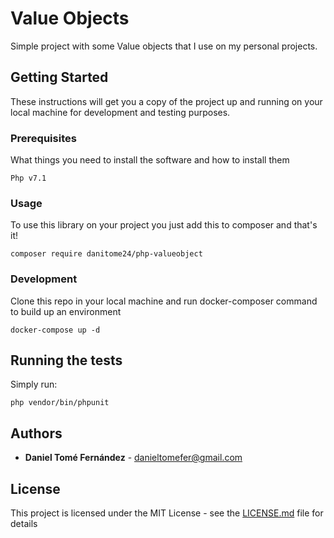 # Value Objects

Simple project with some Value objects that I use on my personal projects.

## Getting Started

These instructions will get you a copy of the project up and running on your local machine for development and testing purposes.

### Prerequisites

What things you need to install the software and how to install them

```
Php v7.1
```

### Usage

To use this library on your project you just add this to composer and that's it!

```
composer require danitome24/php-valueobject
```

### Development

Clone this repo in your local machine and run docker-composer command to build up an environment

```
docker-compose up -d
```

## Running the tests

Simply run:

```
php vendor/bin/phpunit
```

## Authors

* **Daniel Tomé Fernández** - danieltomefer@gmail.com 


## License

This project is licensed under the MIT License - see the [LICENSE.md](LICENSE.md) file for details
